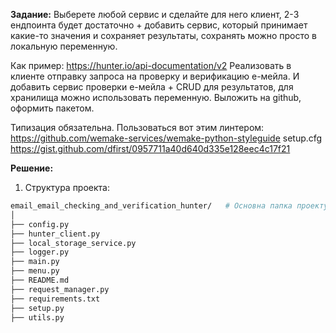 **Задание:**
Выберете любой сервис и сделайте для него клиент, 2-3 ендпоинта будет достаточно + добавить сервис, который принимает 
какие-то значения и сохраняет результаты, сохранять можно просто в локальную переменную.

Как пример:
https://hunter.io/api-documentation/v2
Реализовать в клиенте отправку запроса на проверку и верификацию е-мейла.
И добавить сервис проверки е-мейла + CRUD для результатов, для хранилища можно использовать переменную. Выложить на 
github, оформить пакетом.

Типизация обязательна.
Пользоваться вот этим линтером: https://github.com/wemake-services/wemake-python-styleguide
setup.cfg https://gist.github.com/dfirst/0957711a40d640d335e128eec4c17f21

**Решение:**

1. Структура проекта:
```bash
email_email_checking_and_verification_hunter/   # Основна папка проекту.
│
├── config.py                         
├── hunter_client.py
├── local_storage_service.py
├── logger.py
├── main.py
├── menu.py
├── README.md
├── request_manager.py
├── requirements.txt
├── setup.py
├── utils.py
```